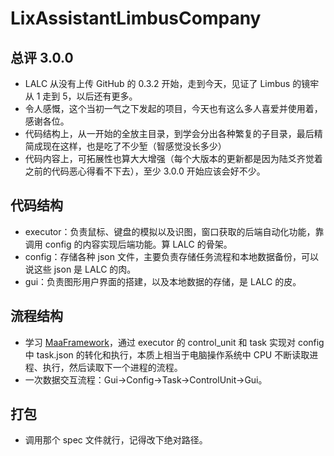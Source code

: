 # LixAssistantLimbusCompany
## 总评 3.0.0
- LALC 从没有上传 GitHub 的 0.3.2 开始，走到今天，见证了 Limbus 的镜牢从 1 走到 5，以后还有更多。
- 令人感慨，这个当初一气之下发起的项目，今天也有这么多人喜爱并使用着，感谢各位。
- 代码结构上，从一开始的全放主目录，到学会分出各种繁复的子目录，最后精简成现在这样，也是吃了不少堑（智感觉没长多少）
- 代码内容上，可拓展性也算大大增强（每个大版本的更新都是因为陆爻齐觉着之前的代码恶心得看不下去），至少 3.0.0 开始应该会好不少。

## 代码结构
- executor：负责鼠标、键盘的模拟以及识图，窗口获取的后端自动化功能，靠调用 config 的内容实现后端功能。算 LALC 的骨架。
- config：存储各种 json 文件，主要负责存储任务流程和本地数据备份，可以说这些 json 是 LALC 的肉。
- gui：负责图形用户界面的搭建，以及本地数据的存储，是 LALC 的皮。

## 流程结构
- 学习 [MaaFramework](https://github.com/MaaXYZ/MaaFramework)，通过 executor 的 control_unit 和 task 实现对 config 中 task.json 的转化和执行，本质上相当于电脑操作系统中 CPU 不断读取进程、执行，然后读取下一个进程的流程。
- 一次数据交互流程：Gui->Config->Task->ControlUnit->Gui。

## 打包
- 调用那个 spec 文件就行，记得改下绝对路径。